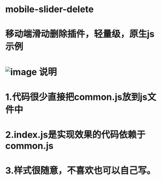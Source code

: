 # mobile-slider-delete
移动端滑动删除插件，轻量级，原生js
示例
===
![image](https://github.com/forlove655/mobile-slider-delete/blob/master/imgs/1.png)
说明
===
# 1.代码很少直接把common.js放到js文件中
# 2.index.js是实现效果的代码依赖于common.js
# 3.样式很随意，不喜欢也可以自己写。
